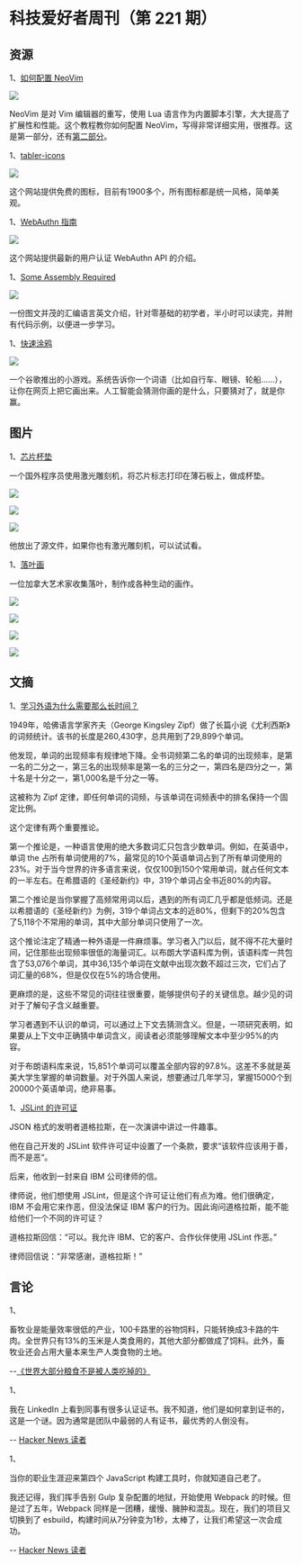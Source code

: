 # 科技爱好者周刊（第 221 期）

## 资源

1、[如何配置 NeoVim](https://mattermost.com/blog/how-to-install-and-set-up-neovim-for-code-editing/)

![](https://cdn.beekka.com/blogimg/asset/220204/bg2022041706.webp)

NeoVim 是对 Vim 编辑器的重写，使用 Lua 语言作为内置脚本引擎，大大提高了扩展性和性能。这个教程教你如何配置 NeoVim，写得非常详细实用，很推荐。这是第一部分，还有[第二部分](https://mattermost.com/blog/turning-neovim-into-a-full-fledged-code-editor-with-lua/)。

1、[tabler-icons](https://tabler-icons.io/)

![](https://cdn.beekka.com/blogimg/asset/220204/bg2022042302.webp)

这个网站提供免费的图标，目前有1900多个，所有图标都是统一风格，简单美观。

1、[WebAuthn 指南](https://webauthn.guide/)

![](https://cdn.beekka.com/blogimg/asset/202206/bg2022062405.webp)

这个网站提供最新的用户认证 WebAuthn API 的介绍。

1、[Some Assembly Required](https://github.com/hackclub/some-assembly-required)

![](https://cdn.beekka.com/blogimg/asset/202206/bg2022062905.webp)

一份图文并茂的汇编语言英文介绍，针对零基础的初学者，半小时可以读完，并附有代码示例，以便进一步学习。

1、[快速涂鸦](https://quickdraw.withgoogle.com/)

![](https://cdn.beekka.com/blogimg/asset/202206/bg2022063003.webp)

一个谷歌推出的小游戏。系统告诉你一个词语（比如自行车、眼镜、轮船……），让你在网页上把它画出来。人工智能会猜测你画的是什么，只要猜对了，就是你赢。

## 图片

1、[芯片杯垫](https://www.evilgeniuslabs.org/macrochips)

一个国外程序员使用激光雕刻机，将芯片标志打印在薄石板上，做成杯垫。

![](https://cdn.beekka.com/blogimg/asset/202201/bg2022011002.webp)

![](https://cdn.beekka.com/blogimg/asset/202201/bg2022011003.webp)

![](https://cdn.beekka.com/blogimg/asset/202201/bg2022011004.webp)

他放出了源文件，如果你也有激光雕刻机，可以试试看。

1、[落叶画](https://mymodernmet.com/raku-inoue-plant-arrangements/)

一位加拿大艺术家收集落叶，制作成各种生动的画作。

![](https://cdn.beekka.com/blogimg/asset/220204/bg2022042003.webp)

![](https://cdn.beekka.com/blogimg/asset/220204/bg2022042004.webp)

![](https://cdn.beekka.com/blogimg/asset/220204/bg2022042005.webp)

![](https://cdn.beekka.com/blogimg/asset/220204/bg2022042006.webp)

## 文摘

1、[学习外语为什么需要那么长时间？](https://theamericanscholar.org/the-new-old-way-of-learning-languages/)

1949年，哈佛语言学家齐夫（George Kingsley Zipf）做了长篇小说《尤利西斯》的词频统计。该书的长度是260,430字，总共用到了29,899个单词。

他发现，单词的出现频率有规律地下降。全书词频第二名的单词的出现频率，是第一名的二分之一，第三名的出现频率是第一名的三分之一，第四名是四分之一，第十名是十分之一，第1,000名是千分之一等。

这被称为 Zipf 定律，即任何单词的词频，与该单词在词频表中的排名保持一个固定比例。

这个定律有两个重要推论。

第一个推论是，一种语言使用的绝大多数词汇只包含少数单词。例如，在英语中，单词 the 占所有单词使用的7%，最常见的10个英语单词占到了所有单词使用的23%。对于当今世界的许多语言来说，仅仅100到150个常用单词，就占任何文本的一半左右。在希腊语的《圣经新约》中，319个单词占全书近80%的内容。

第二个推论是当你掌握了高频常用词以后，遇到的所有词汇几乎都是低频词。还是以希腊语的《圣经新约》为例，319个单词占文本的近80%，但剩下的20%包含了5,118个不常用的单词，其中大部分单词只使用了一次。

这个推论注定了精通一种外语是一件麻烦事。学习者入门以后，就不得不花大量时间，记住那些出现频率很低的海量词汇。以布朗大学语料库为例，该语料库一共包含了53,076个单词，其中36,135个单词在文献中出现次数不超过三次，它们占了词汇量的68%，但是仅仅在5%的场合使用。

更麻烦的是，这些不常见的词往往很重要，能够提供句子的关键信息。越少见的词对于了解句子含义越重要。

学习者遇到不认识的单词，可以通过上下文去猜测含义。但是，一项研究表明，如果要从上下文中正确猜中单词含义，阅读者必须能够理解文本中至少95%的内容。

对于布朗语料库来说，15,851个单词可以覆盖全部内容的97.8%。这差不多就是英美大学生掌握的单词数量。对于外国人来说，想要通过几年学习，掌握15000个到20000个英语单词，绝非易事。

1、[JSLint 的许可证](https://web.archive.org/web/20130203112329/http://dev.hasenj.org/post/3272592502)

JSON 格式的发明者道格拉斯，在一次演讲中讲过一件趣事。

他在自己开发的 JSLint 软件许可证中设置了一个条款，要求“该软件应该用于善，而不是恶“。

后来，他收到一封来自 IBM 公司律师的信。

律师说，他们想使用 JSLint，但是这个许可证让他们有点为难。他们很确定，IBM 不会用它来作恶，但没法保证 IBM 客户的行为。因此询问道格拉斯，能不能给他们一个不同的许可证？

道格拉斯回信：“可以。我允许 IBM、它的客户、合作伙伴使用 JSLint 作恶。”

律师回信说：“非常感谢，道格拉斯！”

## 言论

1、

畜牧业是能量效率很低的产业，100卡路里的谷物饲料，只能转换成3卡路的牛肉。全世界只有13%的玉米是人类食用的，其他大部分都做成了饲料。此外，畜牧业还会占用大量本来生产人类食物的土地。

--[《世界大部分粮食不是被人类吃掉的》](https://www.economist.com/graphic-detail/2022/06/23/most-of-the-worlds-grain-is-not-eaten-by-humans)

1、

我在 LinkedIn 上看到同事有很多认证证书。我不知道，他们是如何拿到证书的，这是一个谜。因为通常是团队中最弱的人有证书，最优秀的人倒没有。

-- [Hacker News 读者](https://news.ycombinator.com/item?id=31874990)

1、

当你的职业生涯迎来第四个 JavaScript 构建工具时，你就知道自己老了。

我还记得，我们挥手告别 Gulp 复杂配置的地狱，开始使用 Webpack 的时候。但是过了五年，Webpack 同样是一团糟，缓慢、臃肿和混乱。现在，我们的项目又切换到了 esbuild，构建时间从7分钟变为1秒，太棒了，让我们希望这一次会成功。

-- [Hacker News 读者](https://news.ycombinator.com/item?id=28862499)